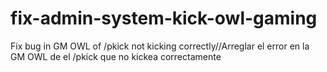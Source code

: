 # fix-admin-system-kick-owl-gaming
Fix bug in GM OWL of /pkick not kicking correctly//Arreglar el error en la GM OWL de el /pkick que no kickea correctamente
